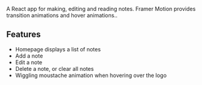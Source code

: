 A React app for making, editing and reading notes. Framer Motion provides transition animations and hover animations..

## Features

- Homepage displays a list of notes
- Add a note
- Edit a note
- Delete a note, or clear all notes
- Wiggling moustache animation when hovering over the logo
